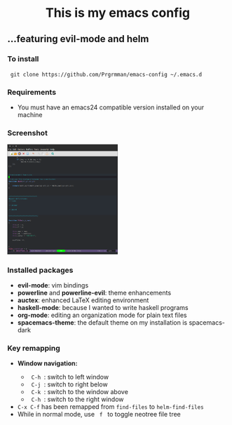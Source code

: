 <h1 align="center">This is my emacs config</h1>
<h2> ...featuring <b>evil-mode</b> and <b>helm</b></h2>

<h3> To install </h3>
<code> git clone https://github.com/Prgrmman/emacs-config ~/.emacs.d </code>

<h3> Requirements </h3>

<ul>
    <li> You must have an emacs24 compatible version installed on your machine </li>
</ul>
<h3> Screenshot </h3>
<img src="https://raw.githubusercontent.com/Prgrmman/emacs-config/master/screenshots/screenshot.png" width="50%" height= "50%">

<h3> Installed packages</h3>
<ul>
    <li> <b>evil-mode</b>: vim bindings </li>
    <li> <b>powerline</b> and <b>powerline-evil</b>: theme enhancements</li>
    <li> <b>auctex</b>: enhanced LaTeX editing environment </li>
    <li> <b>haskell-mode</b>: because I wanted to write haskell programs </li>
    <li> <b>org-mode</b>: editing an organization mode for plain text files </li>
    <li> <b>spacemacs-theme</b>: the default theme on my installation is spacemacs-dark </li>
</ul>

<h3> Key remapping </h3>
<ul>
<li> <b> Window navigation: </b> </li>
<ul>
    <li> <code> C-h </code>: switch to left window </li>
    <li> <code> C-j </code>: switch to right below </li>
    <li> <code> C-k </code>: switch to the window above </li>
    <li> <code> C-h </code>: switch to the right window </li>
</ul>
    <li> <code>C-x C-f</code> has been remapped from <code>find-files</code> to <code>helm-find-files</code></li>
    <li> While in normal mode, use <code> f </code> to toggle neotree file tree  </li>
</ul>
